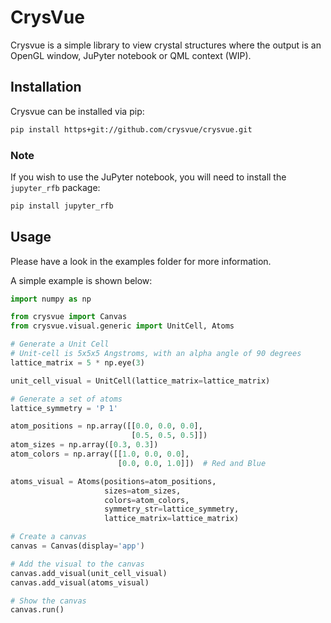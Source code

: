 # CrysVue

Crysvue is a simple library to view crystal structures where the output is an OpenGL window, JuPyter notebook or QML context (WIP).

## Installation

Crysvue can be installed via pip:

```bash
pip install https+git://github.com/crysvue/crysvue.git
```

### Note

If you wish to use the JuPyter notebook, you will need to install the `jupyter_rfb` package:

```bash
pip install jupyter_rfb
```

## Usage

Please have a look in the examples folder for more information. 

A simple example is shown below:

```python
import numpy as np

from crysvue import Canvas
from crysvue.visual.generic import UnitCell, Atoms

# Generate a Unit Cell
# Unit-cell is 5x5x5 Angstroms, with an alpha angle of 90 degrees
lattice_matrix = 5 * np.eye(3)

unit_cell_visual = UnitCell(lattice_matrix=lattice_matrix)

# Generate a set of atoms
lattice_symmetry = 'P 1'

atom_positions = np.array([[0.0, 0.0, 0.0],
                           [0.5, 0.5, 0.5]])
atom_sizes = np.array([0.3, 0.3])
atom_colors = np.array([[1.0, 0.0, 0.0],
                        [0.0, 0.0, 1.0]])  # Red and Blue

atoms_visual = Atoms(positions=atom_positions,
                     sizes=atom_sizes,
                     colors=atom_colors,
                     symmetry_str=lattice_symmetry,
                     lattice_matrix=lattice_matrix)

# Create a canvas
canvas = Canvas(display='app')

# Add the visual to the canvas
canvas.add_visual(unit_cell_visual)
canvas.add_visual(atoms_visual)

# Show the canvas
canvas.run()
```

